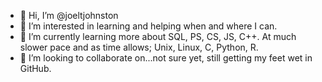 - 👋 Hi, I’m @joeltjohnston
- 👀 I’m interested in learning and helping when and where I can.
- 🌱 I’m currently learning more about SQL, PS, CS, JS, C++.  At much slower pace and as time allows; Unix, Linux, C, Python, R.
- 💞️ I’m looking to collaborate on...not sure yet, still getting my feet wet in GitHub.

<!---
joeltjohnston/joeltjohnston is a ✨ special ✨ repository because its `README.md` (this file) appears on your GitHub profile.
You can click the Preview link to take a look at your changes.
--->
